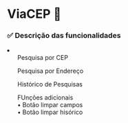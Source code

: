 # ViaCEP 📍

### ✅ Descrição das funcionalidades
<li>
  <ul>Pesquisa por CEP</ul>
  <ul>Pesquisa por Endereço</ul>
  <ul>Histórico de Pesquisas</ul>
  <ul>FUnções adicionais<br>
      • Botão limpar campos <br>
      • Botão limpar hisórico <br>
  </ul>
</li>
